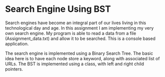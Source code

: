 # Search Engine Using BST

Search engines have become an integral part of our lives living in this technological day and age. 
In this assignment I am implementing my very own search engine. My program is able to read a data from a file (Assignment_data.txt) and allow it to be searched. This is a console based application. 

The search engine is implemented using a Binary Search Tree. The basic idea here is to have each node store a keyword, along with associated list of URLs. The BST is implemented using a class, with left and right child pointers. 
